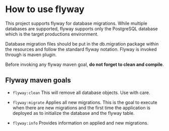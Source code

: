 How to use flyway
================

This project supports flyway for database migrations. While multiple databases are supported, flyway supports only
the PostgreSQL database which is the target productions environment.

Database migration files should be put in the db.migration package within the resources and follow the standard
flyway notation. Flyway is invoked through is maven plugin.

Before invoking any flyway maven goal, **do not forget to clean and compile**.
 
Flyway maven goals
------------------

* `flyway:clean`
This will remove all database objects. Use with care.

* `flyway:migrate`
Applies all new migrations. This is the goal to execute when there are new migrations and the first time the application
is deployed as to initialize the database and the flyway table.

* `flyway:info`
Provides information on applied and new migrations.

